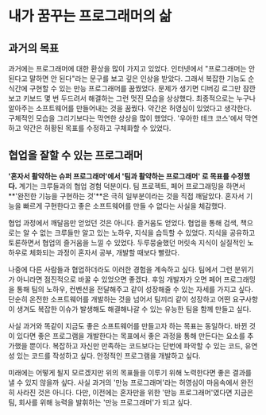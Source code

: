 # 내가 꿈꾸는 프로그래머의 삶

## 과거의 목표

 과거에는 프로그래머에 대한 환상을 많이 가지고 있었다. 인터넷에서 "프로그래머는 안된다고 말하면 안 된다"라는 문구를 보고 깊은 인상을 받았다. 그래서 복잡한 기능도 순식간에 구현할 수 있는 만능 프로그래머를 꿈꿨었다. 문제가 생기면 디버깅 로그만 잠깐 보고 키보드 몇 번 두드려서 해결하는 그런 멋진 모습을 상상했다. 최종적으로는 누구나 알아주는 소프트웨어를 만들어내는 것을 꿈꿨다. 약간은 허영심이 있었다고 생각한다. 구체적인 모습을 그리기보다는 막연한 상상을 많이 했었다. '우아한 테크 코스'에서 막연하고 약간은 허황된 목표를 수정하고 구체화할 수 있었다.

## 협업을 잘할 수 있는 프로그래머

 **'혼자서 활약하는 슈퍼 프로그래머'**에서 '**팀과 활약하는 프로그래머'** 로 목표를 수정했다**.** 계기는 크루들과의 협업 경험 덕분이다. 팀 프로젝트, 페어 프로그래밍을 하면서 **'완전한 기능을 구현하는 것'**은 극히 일부분이라는 것을 직접 깨달았다. 혼자서 기능을 빠르게 구현한다고 좋은 소프트웨어를 만들 수 없다는 사실을 체감했다. 

 협업 과정에서 깨달음만 얻었던 것은 아니다. 즐거움도 얻었다. 협업을 통해 검색, 책으로는 알 수 없는 크루들만 알고 있는 노하우, 지식을 습득할 수 있었다. 지식을 공유하고 토론하면서 협업의 즐거움을 느낄 수 있었다. 두루뭉술했던 머릿속 지식이 실질적인 노하우로 체화되는 과정이 혼자서 공부, 개발할 때보다 빨랐다.

 나중에 다른 사람들과 협업하더라도 이러한 경험을 계속하고 싶다. 팀에서 그런 분위기가 아니라면 점진적으로 바꿀 수 있었으면 좋겠다. 후임 개발자가 오면 페어 프로그래밍을 통해 팀의 노하우, 컨벤션을 전달해주고 같이 성장해줄 수 있는 자세를 가지고 싶다. 단순히 온전한 소프트웨어를 개발하는 것을 넘어서 팀끼리 같이 성장하고 어떤 요구사항이 생겨도 복잡한 이슈가 발생해도 해결해나갈 수 있는 유능한 팀을 함께 만들고 싶다.     

 사실 과거와 똑같이 지금도 좋은 소프트웨어를 만들고자 하는 목표는 동일하다. 바뀐 것이 있다면 좋은 프로그램을 개발한다는 목표에서 좋은 과정을 통해 만든다는 요소를 추가했을 뿐이다. 복잡하고 자신만 만족하는 코드보다는 단번에 파악할 수 있는 코드, 유연성 있는 코드를 작성하고 싶다. 안정적인 프로그램을 개발하고 싶다.  

 미래에는 어떻게 될지 모르겠지만 위의 목표들을 이루기 위해 노력한다면 좋은 결과를 낼 수 있지 않을까 싶다. 사실 과거의 '만능 프로그래머'라는 허영심이 마음속에서 완전히 사라진 것은 아니다. 다만, 이전에는 혼자만을 위한 '만능 프로그래머'였다면 지금은 팀, 회사를 위해 능력을 발휘하는 '만능 프로그래머'가 되고 싶다.
